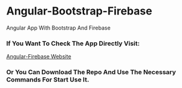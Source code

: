 # Angular-Bootstrap-Firebase

Angular App With Bootstrap And Firebase

### If You Want To Check The App Directly Visit:

[Angular-Firebase Website](https://learn-firebase-e2173.web.app)

### Or You Can Download The Repo And Use The Necessary Commands For Start Use It.

